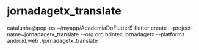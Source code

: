 # jornadagetx_translate

catalunha@pop-os:~/myapp/AcademiaDoFlutter$ flutter create --project-name=jornadagetx_translate --org org.brintec.jornadagetx --platforms android,web ./jornadagetx_translate